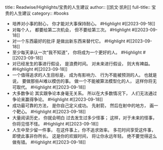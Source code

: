 title:: Readwise/Highlights/宝贵的人生建议
author:: [[凯文·凯利]]
full-title:: 宝贵的人生建议
category:: #books
- 培养对小事的耐心，
  你才能对大事保持耐心。 #Highlight #[[2023-09-18]]
- 对每个人，
  都要给第二次机会，
  但不要给第三次。 #Highlight #[[2023-09-18]]
- 对一个东西最好的批评
  是做出新东西来替代它。 #Highlight #[[2023-09-18]]
- 至少每天承认一次“我不知道”，
  你将成为一个更好的人。 #Highlight #[[2023-09-18]]
- 对已经发生的事进行假设，
  是浪费时间。
  对未来进行假设，
  则大有裨益。 #Highlight #[[2023-09-18]]
- 一个值得追求的人生目标是，
  成为有影响力、
  行为不能被预测的人。
  也就是说，
  要做那些AI难以模仿的事。
  做一个不能被算法模型化的人，
  这样你将无可取代。 #Highlight #[[2023-09-18]]
- 大多数争论
  其实跟争论本身毫无关系。
  所以在大多数情况下，
  人们无法通过争论来赢得争论。 #Highlight #[[2023-09-18]]
- 成功最可靠的方法，
  是你自己定义成功。
  先射箭，
  然后在射中的地方，
  画一个靶心。 #Highlight #[[2023-09-18]]
- 大量阅读历史，
  你就会明白
  过去发生过多少怪事；
  这样，对于未来的怪事，
  你将见怪不怪。 #Highlight #[[2023-09-18]]
- 人生中至少留一件事，
  在这件事上，你不追求效率。
  多花时间享受这件事，
  即使此事非你所长。
  这是你的欢娱时间，
  将让你永远年轻。
  绝不要觉得这么做有错。 #Highlight #[[2023-09-18]]